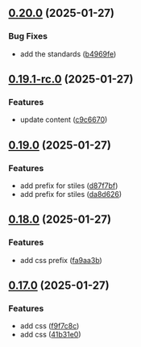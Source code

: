 ## [0.20.0](https://github.com/barbaraschiavinato/accelerator-component-library/compare/v0.19.1-rc.0...v0.20.0) (2025-01-27)


### Bug Fixes

* add the standards ([b4969fe](https://github.com/barbaraschiavinato/accelerator-component-library/commit/b4969fefab32412c821bce3331421787a380fd36))

## [0.19.1-rc.0](https://github.com/barbaraschiavinato/accelerator-component-library/compare/v0.19.0...v0.19.1-rc.0) (2025-01-27)


### Features

* update content ([c9c6670](https://github.com/barbaraschiavinato/accelerator-component-library/commit/c9c6670796b3739f75c3da5013f3943d4a586121))

## [0.19.0](https://github.com/barbaraschiavinato/accelerator-component-library/compare/v0.18.0...v0.19.0) (2025-01-27)


### Features

* add prefix for stiles ([d87f7bf](https://github.com/barbaraschiavinato/accelerator-component-library/commit/d87f7bfdddee4721b2b99fb8975a03c09e08b656))
* add prefix for stiles ([da8d626](https://github.com/barbaraschiavinato/accelerator-component-library/commit/da8d626e03d9dc8be8cb4d5d6875d1196b5f12c9))

## [0.18.0](https://github.com/barbaraschiavinato/accelerator-component-library/compare/v0.17.0...v0.18.0) (2025-01-27)


### Features

* add css prefix ([fa9aa3b](https://github.com/barbaraschiavinato/accelerator-component-library/commit/fa9aa3b5686b7bd2fd0604b1f56e219bf91ba9f1))

## [0.17.0](https://github.com/barbaraschiavinato/accelerator-component-library/compare/v0.16.0...v0.17.0) (2025-01-27)


### Features

* add css ([f9f7c8c](https://github.com/barbaraschiavinato/accelerator-component-library/commit/f9f7c8c256cc7ad4f3d93cac7389169929511168))
* add css ([41b31e0](https://github.com/barbaraschiavinato/accelerator-component-library/commit/41b31e024a751fa608edd12b0b16f44bfe851c2a))

